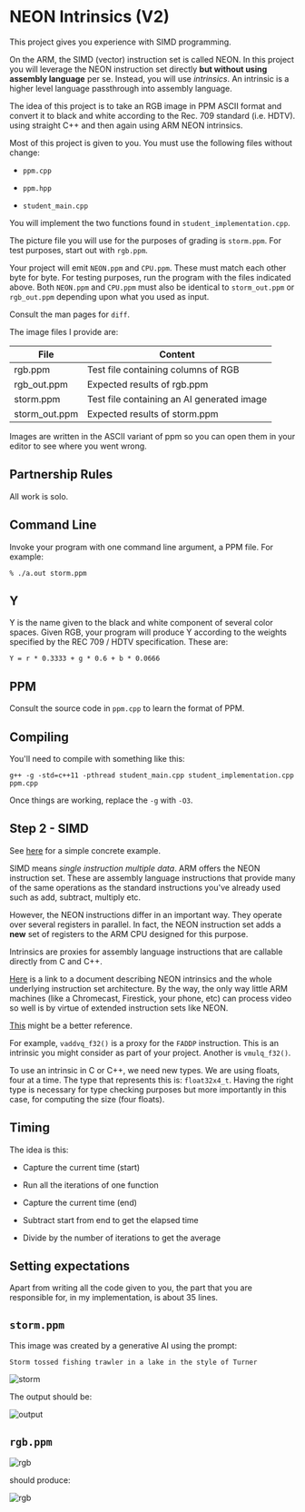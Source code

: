 # NEON Intrinsics (V2)

This project gives you experience with SIMD programming.

On the ARM, the SIMD (vector) instruction set is called NEON. In this
project you will leverage the NEON instruction set directly **but
without using assembly language** per se. Instead, you will use
*intrinsics*. An intrinsic is a higher level language passthrough
into assembly language.

The idea of this project is to take an RGB image in PPM ASCII format and
convert it to black and white according to the Rec. 709 standard (i.e.
HDTV). using straight C++ and then again using ARM NEON intrinsics.

Most of this project is given to you. You must use the following files
without change:

* `ppm.cpp`

* `ppm.hpp`

* `student_main.cpp`

You will implement the two functions found in
`student_implementation.cpp`.

The picture file you will use for the purposes of grading is
`storm.ppm`. For test purposes, start out with `rgb.ppm`.

Your project will emit `NEON.ppm` and `CPU.ppm`. These must match each
other byte for byte. For testing purposes, run the program with the
files indicated above. Both `NEON.ppm` and `CPU.ppm` must also be
identical to `storm_out.ppm` or `rgb_out.ppm` depending upon what you
used as input.

Consult the man pages for `diff`.

The image files I provide are:

| File | Content |
| ---- | ------- |
| rgb.ppm | Test file containing columns of RGB |
| rgb_out.ppm | Expected results of rgb.ppm |
| storm.ppm | Test file containing an AI generated image |
| storm_out.ppm | Expected results of storm.ppm |

Images are written in the ASCII variant of ppm so you can open them in
your editor to see where you went wrong.

## Partnership Rules

All work is solo.

## Command Line

Invoke your program with one command line argument, a PPM file. For
example:

```text
% ./a.out storm.ppm
```

## Y

Y is the name given to the black and white component of several
color spaces. Given RGB, your program will produce Y according to the
weights specified by the REC 709 / HDTV specification. These are:

```text
Y = r * 0.3333 + g * 0.6 + b * 0.0666
```

## PPM

Consult the source code in `ppm.cpp` to learn the format of PPM.

## Compiling

You'll need to compile with something like this:

```text
g++ -g -std=c++11 -pthread student_main.cpp student_implementation.cpp ppm.cpp
```

Once things are working, replace the `-g` with `-O3`.

## Step 2 - SIMD

See [here](./example.md) for a simple concrete example.

SIMD means *single instruction multiple data*. ARM offers the NEON
instruction set. These are assembly language instructions that provide
many of the same operations as the standard instructions you've already
used such as add, subtract, multiply etc.

However, the NEON instructions differ in an important way. They operate
over several registers in parallel. In fact, the NEON instruction set
adds a **new** set of registers to the ARM CPU designed for this
purpose.

Intrinsics are proxies for assembly language instructions that are
callable directly from C and C++.

[Here](https://developer.arm.com/architectures/instruction-sets/simd-isas/neon/intrinsics)
is a link to a document describing NEON intrinsics and the whole
underlying instruction set architecture. By the way, the only way little
ARM machines (like a Chromecast, Firestick, your phone, etc) can process
video so well is by virtue of extended instruction sets like NEON.

[This](https://arm-software.github.io/acle/neon_intrinsics/advsimd.html)
might be a better reference.

For example, `vaddvq_f32()` is a proxy for the `FADDP` instruction.
This is an intrinsic you might consider as part of your project. Another
is `vmulq_f32()`.

To use an intrinsic in C or C++, we need new types. We are using floats,
four at a time. The type that represents this is: `float32x4_t`. Having
the right type is necessary for type checking purposes but more
importantly in this case, for computing the size (four floats).

## Timing

The idea is this:

* Capture the current time (start)

* Run all the iterations of one function

* Capture the current time (end)

* Subtract start from end to get the elapsed time

* Divide by the number of iterations to get the average

## Setting expectations

Apart from writing all the code given to you, the part that you are
responsible for, in my implementation, is about 35 lines.

## `storm.ppm`

This image was created by a generative AI using the prompt:

`Storm tossed fishing trawler in a lake in the style of Turner`

![storm](./storm.jpg)

The output should be:

![output](./output.jpg)

## `rgb.ppm`

![rgb](./rgb.jpg)

should produce:

![rgb](./rgb_output.jpg)
